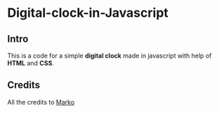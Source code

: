 # Digital-clock-in-Javascript

Intro
-----
This is a code for a simple  **digital clock** made in javascript 
with help of  **HTML**  and **CSS**.  




Credits
-----------
All the credits to [Marko](https://github.com/MarkoCuk54)
